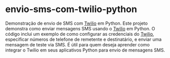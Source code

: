 # envio-sms-com-twilio-python
Demonstração de envio de SMS com 
[Twilio](https://pages.twilio.com/twilio-brand-sales-pt-2?utm_source=google&utm_medium=cpc&utm_term=twilio&utm_campaign=G_S_LATAM_Brand_Twilio_Portuguese&cq_plac=&cq_net=g&cq_pos=&cq_med=&cq_plt=gp&gad=1&gclid=CjwKCAjw38SoBhB6EiwA8EQVLtINHMjFlb_dAf6Iw6CvL70jDqqYaMxZadobyBKrxsoJc5f7RKMumRoCbpoQAvD_BwE) 
em Python.
Este projeto demonstra como enviar mensagens SMS usando o 
[Twilio](https://pages.twilio.com/twilio-brand-sales-pt-2?utm_source=google&utm_medium=cpc&utm_term=twilio&utm_campaign=G_S_LATAM_Brand_Twilio_Portuguese&cq_plac=&cq_net=g&cq_pos=&cq_med=&cq_plt=gp&gad=1&gclid=CjwKCAjw38SoBhB6EiwA8EQVLtINHMjFlb_dAf6Iw6CvL70jDqqYaMxZadobyBKrxsoJc5f7RKMumRoCbpoQAvD_BwE) 
em Python. O código inclui um exemplo de como configurar as credenciais do 
[Twilio](https://pages.twilio.com/twilio-brand-sales-pt-2?utm_source=google&utm_medium=cpc&utm_term=twilio&utm_campaign=G_S_LATAM_Brand_Twilio_Portuguese&cq_plac=&cq_net=g&cq_pos=&cq_med=&cq_plt=gp&gad=1&gclid=CjwKCAjw38SoBhB6EiwA8EQVLtINHMjFlb_dAf6Iw6CvL70jDqqYaMxZadobyBKrxsoJc5f7RKMumRoCbpoQAvD_BwE), 
especificar números de telefone de remetente e destinatário, e enviar uma mensagem de teste via SMS. É útil para quem deseja aprender como integrar o Twilio em seus aplicativos Python para envio de mensagens SMS.
